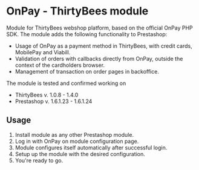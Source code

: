 # OnPay - ThirtyBees module

Module for ThirtyBees webshop platform, based on the official OnPay PHP SDK.
The module adds the following functionality to Prestashop:
- Usage of OnPay as a payment method in ThirtyBees, with credit cards, MobilePay and Viabill.
- Validation of orders with callbacks directly from OnPay, outside the context of the cardholders browser.
- Management of transaction on order pages in backoffice.

The module is tested and confirmed working on
- ThirtyBees v. 1.0.8 - 1.4.0
- Prestashop v. 1.6.1.23 - 1.6.1.24

## Usage
1. Install module as any other Prestashop module.
2. Log in with OnPay on module configuration page.
3. Module configures itself automatically after successful login.
4. Setup up the module with the desired configuration.
5. You're ready to go.
